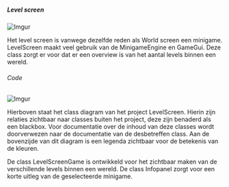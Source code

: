 ##### Level screen

![Imgur](https://i.imgur.com/90uiOOX.png)

Het level screen is vanwege dezelfde reden als World screen een minigame. LevelScreen maakt veel gebruik van de MinigameEngine en GameGui. Deze class zorgt er voor dat er een overview is van het aantal levels binnen een wereld. 

###### Code

![Imgur](https://i.imgur.com/g9SyBwU.png)

Hierboven staat het class diagram van het project LevelScreen. Hierin zijn relaties zichtbaar naar classes buiten het project, deze zijn benaderd als een blackbox. Voor documentatie over de inhoud van deze classes wordt doorverwezen naar de documentatie van de desbetreffen class. Aan de bovenzijde van dit diagram is een legenda zichtbaar voor de betekenis van de kleuren. 

De class LevelScreenGame is ontwikkeld voor het zichtbaar maken van de verschillende levels binnen een wereld. De class Infopanel zorgt voor een korte uitleg van de geselecteerde minigame.
